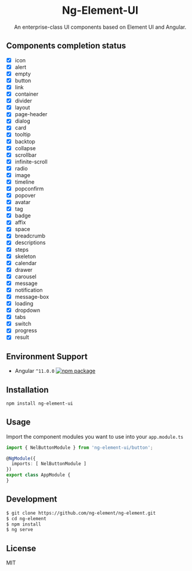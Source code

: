 <h1 align="center">
Ng-Element-UI
</h1>

<div align="center">

An enterprise-class UI components based on Element UI and Angular.

</div>

## Components completion status

- [x] icon
- [x] alert
- [x] empty
- [x] button
- [x] link
- [x] container
- [x] divider
- [x] layout
- [x] page-header
- [x] dialog
- [x] card
- [x] tooltip
- [x] backtop
- [x] collapse
- [x] scrollbar
- [x] infinite-scroll
- [x] radio
- [x] image
- [x] timeline
- [x] popconfirm
- [x] popover
- [x] avatar
- [x] tag
- [x] badge
- [x] affix
- [x] space
- [x] breadcrumb
- [x] descriptions
- [x] steps
- [x] skeleton
- [x] calendar
- [x] drawer
- [x] carousel
- [x] message
- [x] notification
- [x] message-box
- [x] loading
- [x] dropdown
- [x] tabs
- [x] switch
- [x] progress
- [x] result

## Environment Support

- Angular `^11.0.0` [![npm package](https://img.shields.io/npm/v/ng-element-ui.svg?style=flat-square)](https://www.npmjs.com/package/ng-element-ui)

## Installation

```bash
npm install ng-element-ui
```

## Usage

Import the component modules you want to use into your `app.module.ts`

```typescript
import { NelButtonModule } from 'ng-element-ui/button';

@NgModule({
  imports: [ NelButtonModule ]
})
export class AppModule {
}
```


## Development

```bash
$ git clone https://github.com/ng-element/ng-element.git
$ cd ng-element
$ npm install
$ ng serve
```

## License

MIT
